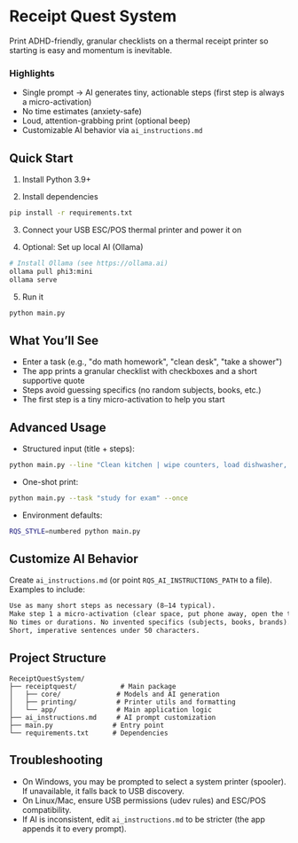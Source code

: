 # Receipt Quest System

Print ADHD-friendly, granular checklists on a thermal receipt printer so starting is easy and momentum is inevitable.

### Highlights
- Single prompt → AI generates tiny, actionable steps (first step is always a micro-activation)
- No time estimates (anxiety-safe)
- Loud, attention-grabbing print (optional beep)
- Customizable AI behavior via `ai_instructions.md`

## Quick Start

1) Install Python 3.9+

2) Install dependencies
```bash
pip install -r requirements.txt
```

3) Connect your USB ESC/POS thermal printer and power it on

4) Optional: Set up local AI (Ollama)
```bash
# Install Ollama (see https://ollama.ai)
ollama pull phi3:mini
ollama serve
```

5) Run it
```bash
python main.py
```

## What You’ll See
- Enter a task (e.g., "do math homework", "clean desk", "take a shower")
- The app prints a granular checklist with checkboxes and a short supportive quote
- Steps avoid guessing specifics (no random subjects, books, etc.)
- The first step is a tiny micro-activation to help you start

## Advanced Usage

- Structured input (title + steps):
```bash
python main.py --line "Clean kitchen | wipe counters, load dishwasher, take out trash"
```

- One-shot print:
```bash
python main.py --task "study for exam" --once
```

- Environment defaults:
```bash
RQS_STYLE=numbered python main.py
```

## Customize AI Behavior
Create `ai_instructions.md` (or point `RQS_AI_INSTRUCTIONS_PATH` to a file). Examples to include:

```markdown
Use as many short steps as necessary (8–14 typical).
Make step 1 a micro-activation (clear space, put phone away, open the task).
No times or durations. No invented specifics (subjects, books, brands).
Short, imperative sentences under 50 characters.
```

## Project Structure
```
ReceiptQuestSystem/
├── receiptquest/           # Main package
│   ├── core/              # Models and AI generation
│   ├── printing/          # Printer utils and formatting
│   └── app/               # Main application logic
├── ai_instructions.md     # AI prompt customization
├── main.py               # Entry point
└── requirements.txt      # Dependencies
```

## Troubleshooting
- On Windows, you may be prompted to select a system printer (spooler). If unavailable, it falls back to USB discovery.
- On Linux/Mac, ensure USB permissions (udev rules) and ESC/POS compatibility.
- If AI is inconsistent, edit `ai_instructions.md` to be stricter (the app appends it to every prompt).
